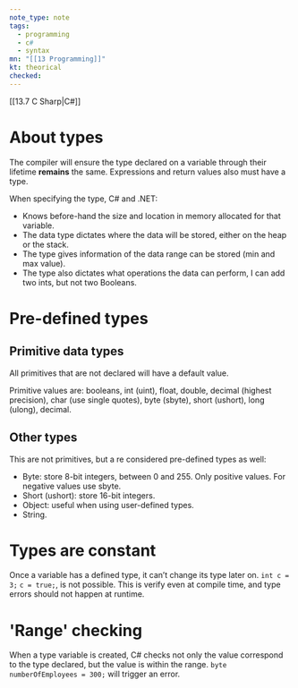 ```yaml
---
note_type: note
tags:
  - programming
  - c#
  - syntax
mn: "[[13 Programming]]"
kt: theorical
checked: 
---
```

[[13.7 C Sharp|C#]]

# About types
The compiler will ensure the type declared on a variable through their lifetime **remains** the same. Expressions and return values also must have a type.

When specifying the type, C# and .NET:
- Knows before-hand the size and location in memory allocated for that variable. 
- The data type dictates where the data will be stored, either on the heap or the stack. 
- The type gives information of the data range can be stored (min and max value). 
- The type also dictates what operations the data can perform, I can add two ints, but not two Booleans. 

# Pre-defined types
## Primitive data types
All primitives that are not declared will have a default value. 

Primitive values are: booleans, int (uint), float, double, decimal (highest precision), char (use single quotes), byte (sbyte), short (ushort), long (ulong), decimal.

## Other types
This are not primitives, but a re considered pre-defined types as well:
- Byte: store 8-bit integers, between 0 and 255. Only positive values. For negative values use sbyte. 
- Short (ushort): store 16-bit integers. 
- Object: useful when using user-defined types.
- String.

# Types are constant
Once a variable has a defined type, it can’t change its type later on. `int c = 3;` `c = true;`, is not possible. This is verify even at compile time, and type errors should not happen at runtime. 

# 'Range' checking
When a type variable is created, C# checks not only the value correspond to the type declared, but the value is within the range.  `byte numberOfEmployees = 300;` will trigger an error. 